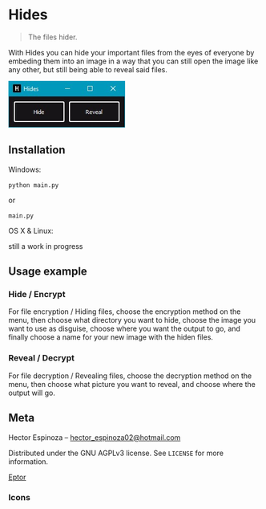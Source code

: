 # Hides
> The files hider.

With Hides you can hide your important files from the eyes of everyone
by embeding them into an image in a way that you can still open the image
like any other, but still being able to reveal said files.

![](Images/menu.jpg)

## Installation

Windows:

```
python main.py
```
or
```
main.py
```

OS X & Linux:

still a work in progress

## Usage example

### Hide / Encrypt
For file encryption / Hiding files, choose the encryption method on the menu, then
choose what directory you want to hide, choose the image you want to use as disguise,
choose where you want the output to go, and finally choose a name for your new image with
the hiden files.

### Reveal / Decrypt
For file decryption / Revealing files, choose the decryption method on the menu, then
choose what picture you want to reveal, and choose where the output will go.

## Meta

Hector Espinoza – hector_espinoza02@hotmail.com

Distributed under the GNU AGPLv3 license. See ``LICENSE`` for more information.

[Eptor](https://github.com/Eptor/)


### Icons
[StreamLineIcons]: (https://app.streamlineicons.com/home)
